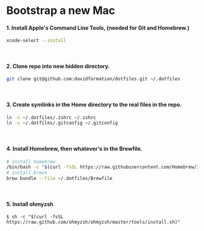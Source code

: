 # Bootstrap a new Mac

#### 1. Install Apple's Command Line Tools, (needed for Git and Homebrew.)

```zsh
xcode-select --install
```
<br>

#### 2. Clone repo into new hidden directory.

```zsh
git clone git@github.com:davidformation/dotfiles.git ~/.dotfiles
```
<br>

#### 3. Create symlinks in the Home directory to the real files in the repo.

```zsh
ln -s ~/.dotfiles/.zshrc ~/.zshrc
ln -s ~/.dotfiles/.gitconfig ~/.gitconfig
```
<br>

#### 4. Install Homebrew, then whatever's in the Brewfile.

```zsh
# install homebrew
/bin/bash -c "$(curl -fsSL https://raw.githubusercontent.com/Homebrew/install/HEAD/install.sh)"
# install brews
brew bundle --file ~/.dotfiles/Brewfile
```
<br>

#### 5. Install ohmyzsh
```
$ sh -c "$(curl -fsSL https://raw.github.com/ohmyzsh/ohmyzsh/master/tools/install.sh)"
```
